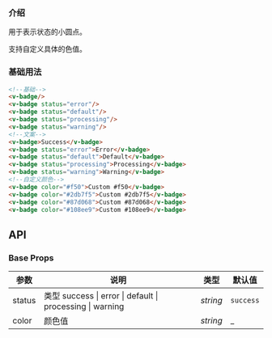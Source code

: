 <script setup>
import demo from './demo.vue'
</script>

<demo/>

### 介绍

用于表示状态的小圆点。

支持自定义具体的色值。

### 基础用法

```html
<!--基础-->
<v-badge/>
<v-badge status="error"/>
<v-badge status="default"/>
<v-badge status="processing"/>
<v-badge status="warning"/>
<!--文案-->
<v-badge>Success</v-badge>
<v-badge status="error">Error</v-badge>
<v-badge status="default">Default</v-badge>
<v-badge status="processing">Processing</v-badge>
<v-badge status="warning">Warning</v-badge>
<!--自定义颜色-->
<v-badge color="#f50">Custom #f50</v-badge>
<v-badge color="#2db7f5">Custom #2db7f5</v-badge>
<v-badge color="#87d068">Custom #87d068</v-badge>
<v-badge color="#108ee9">Custom #108ee9</v-badge>
```

## API

### Base Props

| 参数   | 说明           | 类型      | 默认值 |
| ------ | -------------- | --------- | ------ |
| status | 类型 success \| error \| default \| processing \| warning | _string_  | `success`    |
| color | 颜色值 | _string_  | _    |
